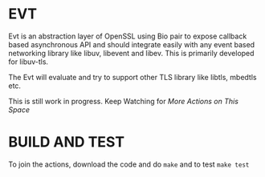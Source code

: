 # EVT
Evt is an abstraction layer of OpenSSL using Bio pair to expose callback based asynchronous API and should integrate easily with any event based networking library like libuv, libevent and libev. This is primarily developed for libuv-tls.

The Evt will evaluate and try to support other TLS library like libtls, mbedtls etc.

This is still work in progress. 
Keep Watching for *More Actions on This Space*

# BUILD AND TEST
To join the actions, download the code and do
`make` and to test
`make test`
